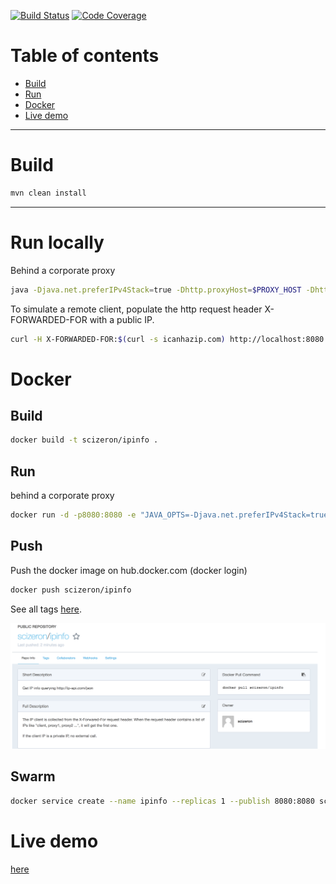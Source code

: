 [![Build Status](https://travis-ci.org/scizeron/ipinfo.svg?branch=master)](https://travis-ci.org/scizeron/ipinfo)
[![Code Coverage](https://img.shields.io/codecov/c/github/scizeron/ipinfo/master.svg)](https://codecov.io/github/scizeron/ipinfo?branch=master)

Table of contents
=================
- [Build](#Build)
- [Run](#Run-locally)
- [Docker](#Docker)
- [Live demo](#Live-demo)

---

Build
=====

```sh
mvn clean install
```
---

Run locally
===========

Behind a corporate proxy

```sh
java -Djava.net.preferIPv4Stack=true -Dhttp.proxyHost=$PROXY_HOST -Dhttp.proxyPort=$PROXY_PORT -jar target/app.jar  
```

To simulate a remote client, populate the http request header X-FORWARDED-FOR with a public IP.

```sh
curl -H X-FORWARDED-FOR:$(curl -s icanhazip.com) http://localhost:8080
```

Docker
======

Build
-----

```sh
docker build -t scizeron/ipinfo .
```

Run
---

behind a corporate proxy

```sh
docker run -d -p8080:8080 -e "JAVA_OPTS=-Djava.net.preferIPv4Stack=true -Dhttp.proxyHost=$PROXY_HOST -Dhttp.proxyPort=$PROXY_PORT" scizeron/ipinfo
```

Push
----

Push the docker image on hub.docker.com (docker login)

```sh
docker push scizeron/ipinfo
```

See all tags [here](https://hub.docker.com/r/scizeron/ipinfo/tags/).

![docker-image](docs/images/dockerImage.png)

Swarm
-----

```sh
docker service create --name ipinfo --replicas 1 --publish 8080:8080 scizeron/ipinfo
```

Live demo
=========

[here](https://azure-api.scizeron-dev.com/v2/ipinfo)

